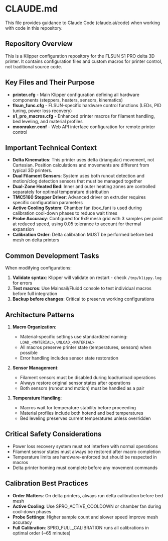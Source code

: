 # CLAUDE.md

This file provides guidance to Claude Code (claude.ai/code) when working with code in this repository. 

## Repository Overview
This is a Klipper configuration repository for the FLSUN S1 PRO delta 3D printer. It contains configuration files and custom macros for printer control, not traditional source code.

## Key Files and Their Purpose
- **printer.cfg** - Main Klipper configuration defining all hardware components (steppers, heaters, sensors, kinematics)
- **flsun_func.cfg** - FLSUN-specific hardware control functions (LEDs, PID tuning, power loss recovery)
- **s1_pro_macros.cfg** - Enhanced printer macros for filament handling, bed leveling, and material profiles
- **moonraker.conf** - Web API interface configuration for remote printer control

## Important Technical Context
- **Delta Kinematics**: This printer uses delta (triangular) movement, not Cartesian. Position calculations and movements are different from typical 3D printers.
- **Dual Filament Sensors**: System uses both runout detection and motion/clog detection sensors that must be managed together
- **Dual-Zone Heated Bed**: Inner and outer heating zones are controlled separately for optimal temperature distribution
- **TMC5160 Stepper Driver**: Advanced driver on extruder requires specific configuration parameters
- **Active Cooling System**: Chamber fan (box_fan) is used during calibration cool-down phases to reduce wait times
- **Probe Accuracy**: Configured for 9x9 mesh grid with 3 samples per point at reduced speed, using 0.05 tolerance to account for thermal expansion
- **Calibration Order**: Delta calibration MUST be performed before bed mesh on delta printers

## Common Development Tasks
When modifying configurations:
1. **Validate syntax**: Klipper will validate on restart - check `/tmp/klippy.log` for errors
2. **Test macros**: Use Mainsail/Fluidd console to test individual macros before full integration
3. **Backup before changes**: Critical to preserve working configurations

## Architecture Patterns
1. **Macro Organization**: 
   - Material-specific settings use standardized naming: `LOAD_<MATERIAL>`, `UNLOAD_<MATERIAL>`
   - All macros preserve printer state (temperatures, sensors) when possible
   - Error handling includes sensor state restoration

2. **Sensor Management**:
   - Filament sensors must be disabled during load/unload operations
   - Always restore original sensor states after operations
   - Both sensors (runout and motion) must be handled as a pair

3. **Temperature Handling**:
   - Macros wait for temperature stability before proceeding
   - Material profiles include both hotend and bed temperatures
   - Bed leveling preserves current temperatures unless overridden

## Critical Safety Considerations
- Power loss recovery system must not interfere with normal operations
- Filament sensor states must always be restored after macro completion
- Temperature limits are hardware-enforced but should be respected in macros
- Delta printer homing must complete before any movement commands

## Calibration Best Practices
- **Order Matters**: On delta printers, always run delta calibration before bed mesh
- **Active Cooling**: Use SPRO_ACTIVE_COOLDOWN or chamber fan during cool-down phases
- **Probe Settings**: Higher sample count and slower speed improve mesh accuracy
- **Full Calibration**: SPRO_FULL_CALIBRATION runs all calibrations in optimal order (~65 minutes)